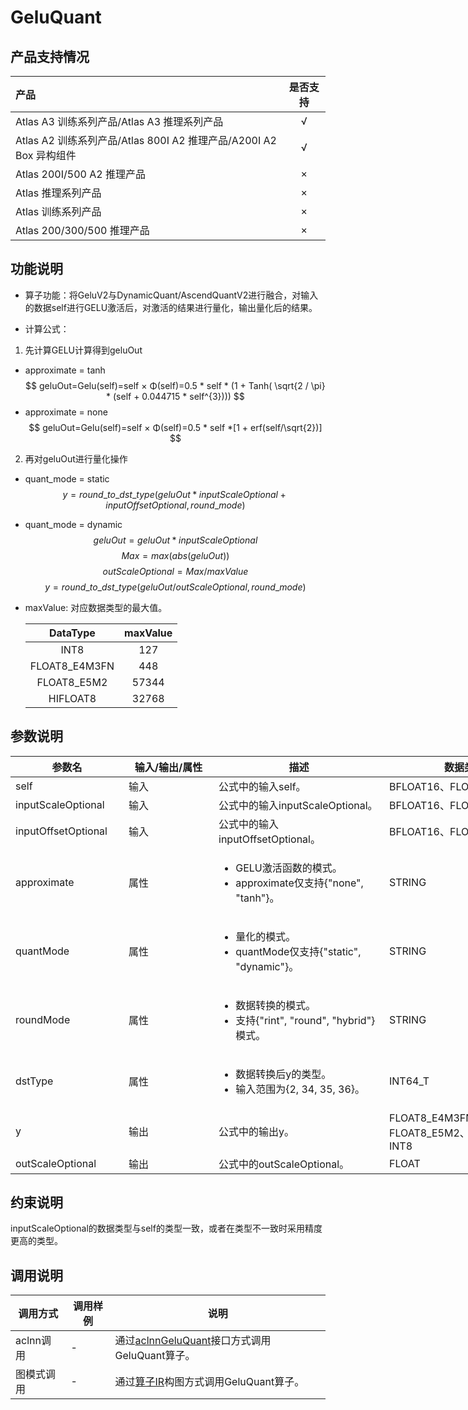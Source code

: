 # GeluQuant

## 产品支持情况

|产品             |  是否支持  |
|:-------------------------|:----------:|
|  <term>Atlas A3 训练系列产品/Atlas A3 推理系列产品</term>   |     √    |
|  <term>Atlas A2 训练系列产品/Atlas 800I A2 推理产品/A200I A2 Box 异构组件</term>     |     √    |
|  <term>Atlas 200I/500 A2 推理产品</term>    |     ×    |
|  <term>Atlas 推理系列产品 </term>    |     ×    |
|  <term>Atlas 训练系列产品</term>    |     ×    |
|  <term>Atlas 200/300/500 推理产品</term>       |     ×    |



## 功能说明

- 算子功能：将GeluV2与DynamicQuant/AscendQuantV2进行融合，对输入的数据self进行GELU激活后，对激活的结果进行量化，输出量化后的结果。

- 计算公式：
1. 先计算GELU计算得到geluOut
  - approximate = tanh
  $$
  geluOut=Gelu(self)=self × Φ(self)=0.5 * self * (1 + Tanh( \sqrt{2 / \pi} * (self + 0.044715 * self^{3})))
  $$
  - approximate = none
  $$
   geluOut=Gelu(self)=self × Φ(self)=0.5 * self *[1 + erf(self/\sqrt{2})]
  $$
2. 再对geluOut进行量化操作
  - quant_mode = static
  $$
  y = round\_to\_dst\_type(geluOut * inputScaleOptional + inputOffsetOptional, round\_mode)
  $$
  - quant_mode = dynamic
    $$
    geluOut = geluOut * inputScaleOptional
    $$
    $$
    Max = max(abs(geluOut))
    $$
    $$
    outScaleOptional = Max/maxValue
    $$
    $$
    y = round\_to\_dst\_type(geluOut / outScaleOptional, round\_mode)
    $$

  - maxValue: 对应数据类型的最大值。

    |   DataType    | maxValue |
    | :-----------: | :------: |
    |     INT8      |  127    |
    | FLOAT8_E4M3FN |  448   |
    |  FLOAT8_E5M2  |  57344  |
    |   HIFLOAT8    |  32768   |

## 参数说明

<table style="undefined;table-layout: fixed; width: 970px"><colgroup>
  <col style="width: 181px">
  <col style="width: 144px">
  <col style="width: 273px">
  <col style="width: 256px">
  <col style="width: 116px">
  </colgroup>
  <thead>
    <tr>
      <th>参数名</th>
      <th>输入/输出/属性</th>
      <th>描述</th>
      <th>数据类型</th>
      <th>数据格式</th>
    </tr></thead>
  <tbody>
    <tr>
      <td>self</td>
      <td>输入</td>
      <td>公式中的输入self。</td>
      <td>BFLOAT16、FLOAT16、FLOAT</td>
      <td>ND</td>
    </tr>
    <tr>
      <td>inputScaleOptional</td>
      <td>输入</td>
      <td>公式中的输入inputScaleOptional。</td>
      <td>BFLOAT16、FLOAT16、FLOAT</td>
      <td>ND</td>
    </tr>
    <tr>
      <td>inputOffsetOptional</td>
      <td>输入</td>
      <td>公式中的输入inputOffsetOptional。</td>
      <td>BFLOAT16、FLOAT16、FLOAT</td>
      <td>ND</td>
    </tr>
    <tr>
      <td>approximate</td>
      <td>属性</td>
      <td><ul><li>GELU激活函数的模式。</li><li>approximate仅支持{"none", "tanh"}。</li></ul></td>
      <td>STRING</td>
      <td>-</td>
    </tr>
      <td>quantMode</td>
      <td>属性</td>
      <td><ul><li>量化的模式。</li><li>quantMode仅支持{"static", "dynamic"}。</li></ul></td>
      <td>STRING</td>
      <td>-</td>
    </tr>
      <td>roundMode</td>
      <td>属性</td>
      <td><ul><li>数据转换的模式。</li><li>支持{"rint", "round", "hybrid"}模式。</li></ul></td>
      <td>STRING</td>
      <td>-</td>
    </tr>
      <td>dstType</td>
      <td>属性</td>
      <td><ul><li>数据转换后y的类型。</li><li>输入范围为{2, 34, 35, 36}。</li></ul></td>
      <td>INT64_T</td>
      <td>-</td>
    </tr>
    <tr>
      <td>y</td>
      <td>输出</td>
      <td>公式中的输出y。</td>
      <td>FLOAT8_E4M3FN、FLOAT8_E5M2、HiFLOAT8、INT8</td>
      <td>ND</td>
    </tr>
    <tr>
      <td>outScaleOptional</td>
      <td>输出</td>
      <td>公式中的outScaleOptional。</td>
      <td>FLOAT</td>
      <td>ND</td>
    </tr>
  </tbody></table>

## 约束说明

inputScaleOptional的数据类型与self的类型一致，或者在类型不一致时采用精度更高的类型。

## 调用说明

| 调用方式 | 调用样例                                                                   | 说明                                                             |
|--------------|------------------------------------------------------------------------|----------------------------------------------------------------|
| aclnn调用 | - | 通过[aclnnGeluQuant](./docs/aclnnGeluQuant.md)接口方式调用GeluQuant算子。    |
| 图模式调用 | - | 通过[算子IR](./op_graph/gelu_quant_proto.h)构图方式调用GeluQuant算子。 |

<!-- [test_aclnn_gelu_quant](./examples/test_aclnn_gelu_quant.cpp)  -->

